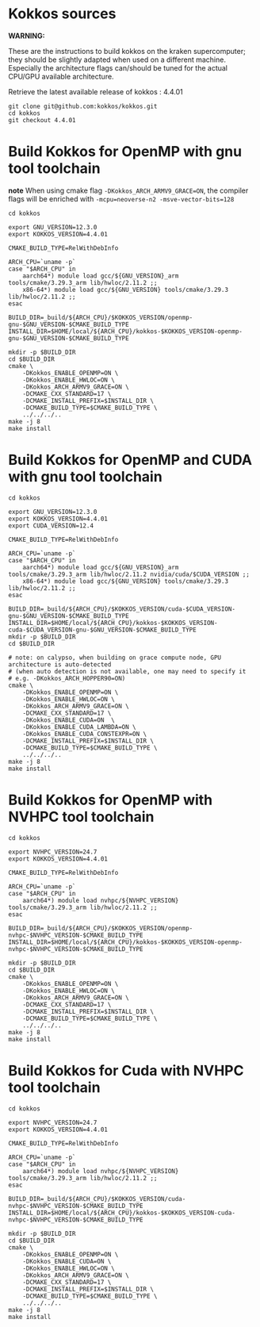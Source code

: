 # Kokkos sources

**WARNING:**

These are the instructions to build kokkos on the kraken supercomputer; they should be slightly adapted when used on a different machine. Especially the architecture flags can/should be tuned for the actual CPU/GPU available architecture.

Retrieve the latest available release of kokkos : 4.4.01

```shell
git clone git@github.com:kokkos/kokkos.git
cd kokkos
git checkout 4.4.01
```

# Build Kokkos for OpenMP with gnu tool toolchain

**note**
When using cmake flag `-DKokkos_ARCH_ARMV9_GRACE=ON`, the compiler flags will be enriched with `-mcpu=neoverse-n2 -msve-vector-bits=128`

```shell
cd kokkos

export GNU_VERSION=12.3.0
export KOKKOS_VERSION=4.4.01

CMAKE_BUILD_TYPE=RelWithDebInfo

ARCH_CPU=`uname -p`
case "$ARCH_CPU" in
    aarch64*) module load gcc/${GNU_VERSION}_arm tools/cmake/3.29.3_arm lib/hwloc/2.11.2 ;;
    x86-64*) module load gcc/${GNU_VERSION} tools/cmake/3.29.3 lib/hwloc/2.11.2 ;;
esac

BUILD_DIR=_build/${ARCH_CPU}/$KOKKOS_VERSION/openmp-gnu-$GNU_VERSION-$CMAKE_BUILD_TYPE
INSTALL_DIR=$HOME/local/${ARCH_CPU}/kokkos-$KOKKOS_VERSION-openmp-gnu-$GNU_VERSION-$CMAKE_BUILD_TYPE

mkdir -p $BUILD_DIR
cd $BUILD_DIR
cmake \
    -DKokkos_ENABLE_OPENMP=ON \
    -DKokkos_ENABLE_HWLOC=ON \
    -DKokkos_ARCH_ARMV9_GRACE=ON \
    -DCMAKE_CXX_STANDARD=17 \
    -DCMAKE_INSTALL_PREFIX=$INSTALL_DIR \
    -DCMAKE_BUILD_TYPE=$CMAKE_BUILD_TYPE \
    ../../../..
make -j 8
make install
```

# Build Kokkos for OpenMP and CUDA with gnu tool toolchain

```shell
cd kokkos

export GNU_VERSION=12.3.0
export KOKKOS_VERSION=4.4.01
export CUDA_VERSION=12.4

CMAKE_BUILD_TYPE=RelWithDebInfo

ARCH_CPU=`uname -p`
case "$ARCH_CPU" in
    aarch64*) module load gcc/${GNU_VERSION}_arm tools/cmake/3.29.3_arm lib/hwloc/2.11.2 nvidia/cuda/$CUDA_VERSION ;;
    x86-64*) module load gcc/${GNU_VERSION} tools/cmake/3.29.3 lib/hwloc/2.11.2 ;;
esac

BUILD_DIR=_build/${ARCH_CPU}/$KOKKOS_VERSION/cuda-$CUDA_VERSION-gnu-$GNU_VERSION-$CMAKE_BUILD_TYPE
INSTALL_DIR=$HOME/local/${ARCH_CPU}/kokkos-$KOKKOS_VERSION-cuda-$CUDA_VERSION-gnu-$GNU_VERSION-$CMAKE_BUILD_TYPE
mkdir -p $BUILD_DIR
cd $BUILD_DIR

# note: on calypso, when building on grace compute node, GPU architecture is auto-detected
# (when auto detection is not available, one may need to specify it
# e.g. -DKokkos_ARCH_HOPPER90=ON)
cmake \
    -DKokkos_ENABLE_OPENMP=ON \
    -DKokkos_ENABLE_HWLOC=ON \
    -DKokkos_ARCH_ARMV9_GRACE=ON \
    -DCMAKE_CXX_STANDARD=17 \
    -DKokkos_ENABLE_CUDA=ON  \
    -DKokkos_ENABLE_CUDA_LAMBDA=ON \
    -DKokkos_ENABLE_CUDA_CONSTEXPR=ON \
    -DCMAKE_INSTALL_PREFIX=$INSTALL_DIR \
    -DCMAKE_BUILD_TYPE=$CMAKE_BUILD_TYPE \
    ../../../..
make -j 8
make install
```

# Build Kokkos for OpenMP with NVHPC tool toolchain

```shell
cd kokkos

export NVHPC_VERSION=24.7
export KOKKOS_VERSION=4.4.01

CMAKE_BUILD_TYPE=RelWithDebInfo

ARCH_CPU=`uname -p`
case "$ARCH_CPU" in
    aarch64*) module load nvhpc/${NVHPC_VERSION} tools/cmake/3.29.3_arm lib/hwloc/2.11.2 ;;
esac

BUILD_DIR=_build/${ARCH_CPU}/$KOKKOS_VERSION/openmp-nvhpc-$NVHPC_VERSION-$CMAKE_BUILD_TYPE
INSTALL_DIR=$HOME/local/${ARCH_CPU}/kokkos-$KOKKOS_VERSION-openmp-nvhpc-$NVHPC_VERSION-$CMAKE_BUILD_TYPE

mkdir -p $BUILD_DIR
cd $BUILD_DIR
cmake \
    -DKokkos_ENABLE_OPENMP=ON \
    -DKokkos_ENABLE_HWLOC=ON \
    -DKokkos_ARCH_ARMV9_GRACE=ON \
    -DCMAKE_CXX_STANDARD=17 \
    -DCMAKE_INSTALL_PREFIX=$INSTALL_DIR \
    -DCMAKE_BUILD_TYPE=$CMAKE_BUILD_TYPE \
    ../../../..
make -j 8
make install
```

# Build Kokkos for Cuda with NVHPC tool toolchain

```shell
cd kokkos

export NVHPC_VERSION=24.7
export KOKKOS_VERSION=4.4.01

CMAKE_BUILD_TYPE=RelWithDebInfo

ARCH_CPU=`uname -p`
case "$ARCH_CPU" in
    aarch64*) module load nvhpc/${NVHPC_VERSION} tools/cmake/3.29.3_arm lib/hwloc/2.11.2 ;;
esac

BUILD_DIR=_build/${ARCH_CPU}/$KOKKOS_VERSION/cuda-nvhpc-$NVHPC_VERSION-$CMAKE_BUILD_TYPE
INSTALL_DIR=$HOME/local/${ARCH_CPU}/kokkos-$KOKKOS_VERSION-cuda-nvhpc-$NVHPC_VERSION-$CMAKE_BUILD_TYPE

mkdir -p $BUILD_DIR
cd $BUILD_DIR
cmake \
    -DKokkos_ENABLE_OPENMP=ON \
    -DKokkos_ENABLE_CUDA=ON \
    -DKokkos_ENABLE_HWLOC=ON \
    -DKokkos_ARCH_ARMV9_GRACE=ON \
    -DCMAKE_CXX_STANDARD=17 \
    -DCMAKE_INSTALL_PREFIX=$INSTALL_DIR \
    -DCMAKE_BUILD_TYPE=$CMAKE_BUILD_TYPE \
    ../../../..
make -j 8
make install
```
